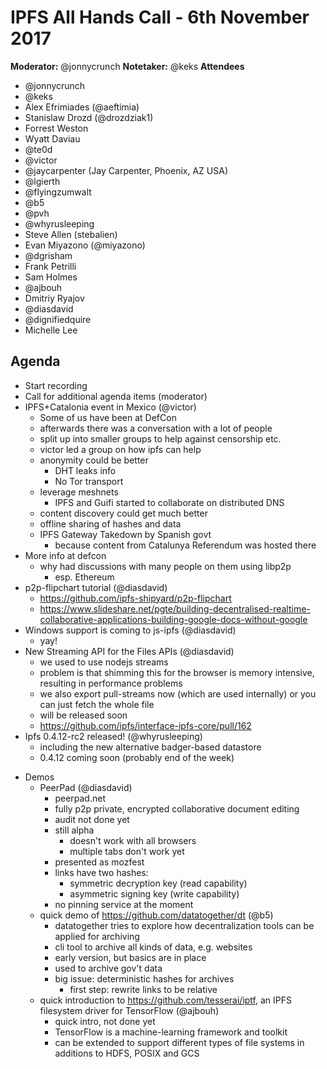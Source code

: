 # IPFS All Hands Call - 6th November 2017

**Moderator:**  @jonnycrunch
**Notetaker:**  @keks
**Attendees** 
* @jonnycrunch
* @keks
* Alex Efrimiades (@aeftimia)
* Stanislaw Drozd (@drozdziak1)
* Forrest Weston
* Wyatt Daviau
* @te0d
* @victor
* @jaycarpenter (Jay Carpenter, Phoenix, AZ USA)
* @lgierth
* @flyingzumwalt
* @b5
* @pvh
* @whyrusleeping
* Steve Allen (stebalien)
* Evan Miyazono (@miyazono)
* @dgrisham
* Frank Petrilli
* Sam Holmes
* @ajbouh
* Dmitriy Ryajov
* @diasdavid
* @dignifiedquire
* Michelle Lee

## Agenda    

<!-- Ensure notetaker is present before you begin -->
- Start recording
- Call for additional agenda items (moderator)
- IPFS+Catalonia event in Mexico (@victor)
    - Some of us have been at DefCon
    - afterwards there was a conversation with a lot of people
    - split up into smaller groups to help against censorship etc.
    - victor led a group on how ipfs can help
    - anonymity could be better
        - DHT leaks info
        - No Tor transport
    - leverage meshnets
        - IPFS and Guifi started to collaborate on distributed DNS
    - content discovery could get much better
    - offline sharing of hashes and data
    - IPFS Gateway Takedown by Spanish govt
        - because content from Catalunya Referendum was hosted there
- More info at defcon
    - why had discussions with many people on them using libp2p
        - esp. Ethereum
- p2p-flipchart tutorial (@diasdavid)
    - https://github.com/ipfs-shipyard/p2p-flipchart
    - https://www.slideshare.net/pgte/building-decentralised-realtime-collaborative-applications-building-google-docs-without-google
- Windows support is coming to js-ipfs (@diasdavid)
    - yay!
- New Streaming API for the Files APIs (@diasdavid)
    - we used to use nodejs streams
    - problem is that shimming this for the browser is memory intensive, resulting in performance problems
    - we also export pull-streams now (which are used internally) or you can just fetch the whole file
    - will be released soon
    - https://github.com/ipfs/interface-ipfs-core/pull/162
- Ipfs 0.4.12-rc2 released! (@whyrusleeping)
    - including the new alternative badger-based datastore
    - 0.4.12 coming soon (probably end of the week)

<!-- Add items above this line. Use this format:
  - Item (@your_name: @target_audience)
-->

- Demos
    - PeerPad (@diasdavid)
        - peerpad.net
        - fully p2p private, encrypted collaborative document editing
        - audit not done yet
        - still alpha
            - doesn't work with all browsers
            - multiple tabs don't work yet
        - presented as mozfest
        - links have two hashes:
            - symmetric decryption key (read capability)
            - asymmetric signing key (write capability)
        - no pinning service at the moment
    - quick demo of https://github.com/datatogether/dt (@b5)
        - datatogether tries to explore how decentralization tools can be applied for archiving
        - cli tool to archive all kinds of data, e.g. websites
        - early version, but basics are in place
        - used to archive gov't data
        - big issue: deterministic hashes for archives
            - first step: rewrite links to be relative
    - quick introduction to https://github.com/tesserai/iptf, an IPFS filesystem driver for TensorFlow (@ajbouh)
        - quick intro, not done yet
        - TensorFlow is a machine-learning framework and toolkit
        - can be extended to support different types of file systems in additions to HDFS, POSIX and GCS

<!-- After each call, it is the responsibility of the notetaker to save the last
version of the notes in a file in ipfs/pm/meeting-notes, by opening a branch and
submitting a PR. -->
